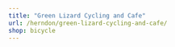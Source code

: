 ```yaml
---
title: "Green Lizard Cycling and Cafe"
url: /herndon/green-lizard-cycling-and-cafe/
shop: bicycle
---
```

